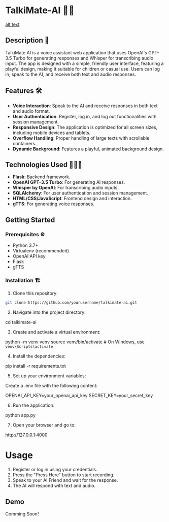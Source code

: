 # TalkiMate-AI 🧸🤖

[alt text](image.png)

## Description 📖

TalkiMate AI is a voice assistant web application that uses OpenAI's GPT-3.5 Turbo for generating responses and Whisper for transcribing audio input. The app is designed with a simple, friendly user interface, featuring a playful design, making it suitable for children or casual use. Users can log in, speak to the AI, and receive both text and audio responses.

## Features 🛠️

- **Voice Interaction**: Speak to the AI and receive responses in both text and audio format.
- **User Authentication**: Register, log in, and log out functionalities with session management.
- **Responsive Design**: The application is optimized for all screen sizes, including mobile devices and tablets.
- **Overflow Handling**: Proper handling of large texts with scrollable containers.
- **Dynamic Background**: Features a playful, animated background design.

## Technologies Used 👨🏻‍💻

- **Flask**: Backend framework.
- **OpenAI GPT-3.5 Turbo**: For generating AI responses.
- **Whisper by OpenAI**: For transcribing audio inputs.
- **SQLAlchemy**: For user authentication and session management.
- **HTML/CSS/JavaScript**: Frontend design and interaction.
- **gTTS**: For generating voice responses.

## Getting Started

### Prerequisites ⚙️

- Python 3.7+
- Virtualenv (recommended)
- OpenAI API key
- Flask
- gTTS

### Installation 🏗️

1. Clone this repository:

```bash
git clone https://github.com/yourusername/talkimate-ai.git
```
2. Navigate into the project directory:

cd talkimate-ai

3. Create and activate a virtual environment:

python -m venv venv
source venv/bin/activate  # On Windows, use `venv\Scripts\activate`

4. Install the dependencies:

pip install -r requirements.txt

5. Set up your environment variables:

Create a .env file with the following content:

OPENAI_API_KEY=your_openai_api_key
SECRET_KEY=your_secret_key

6. Run the application:

python app.py

7. Open your browser and go to:

http://127.0.0.1:4000


# Usage

1. Register or log in using your credentials.
2. Press the "Press Here" button to start recording.
3. Speak to your AI Friend and wait for the response.
4. The AI will respond with text and audio.

## Demo
Comming Soon!
